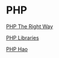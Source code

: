 # PHP

[PHP The Right Way](http://www.phptherightway.com/)

[PHP Libraries](https://www.programmableweb.com/news/15-best-php-libraries-every-developer-should-know/analysis/2015/11/18)

[PHP Hao](https://hoa-project.net/En/)